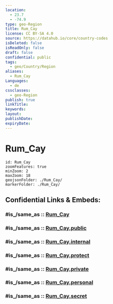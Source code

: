 ```yaml
---
location:
  - 23.7
  - -74.9
type: geo-Region
title: Rum_Cay
license: CC BY-SA 4.0
source: https://datahub.io/core/country-codes
isDeleted: false
isReadOnly: false
draft: false
confidential: public
tags:
  - geo/Country/Region
aliases:
  - Rum_Cay
Languages:
  - de
cssclasses:
  - geo-Region
publish: true
linkTitle:
keywords:
layout:
publishDate:
expiryDate:
---
```


# Rum_Cay

```leaflet
id: Rum_Cay
zoomFeatures: true 
minZoom: 2 
maxZoom: 18
geojsonFolder: ./Rum_Cay/
markerFolder: ./Rum_Cay/
```


## Confidential Links & Embeds: 

### #is_/same_as :: [Rum_Cay](/_Standards/Earth/Continent/America~Caribbean/Bahamas/Districts~Bahamas/Rum_Cay.md) 

### #is_/same_as :: [Rum_Cay.public](/_public/Earth/Continent/America~Caribbean/Bahamas/Districts~Bahamas/Rum_Cay.public.md) 

### #is_/same_as :: [Rum_Cay.internal](/_internal/Earth/Continent/America~Caribbean/Bahamas/Districts~Bahamas/Rum_Cay.internal.md) 

### #is_/same_as :: [Rum_Cay.protect](/_protect/Earth/Continent/America~Caribbean/Bahamas/Districts~Bahamas/Rum_Cay.protect.md) 

### #is_/same_as :: [Rum_Cay.private](/_private/Earth/Continent/America~Caribbean/Bahamas/Districts~Bahamas/Rum_Cay.private.md) 

### #is_/same_as :: [Rum_Cay.personal](/_personal/Earth/Continent/America~Caribbean/Bahamas/Districts~Bahamas/Rum_Cay.personal.md) 

### #is_/same_as :: [Rum_Cay.secret](/_secret/Earth/Continent/America~Caribbean/Bahamas/Districts~Bahamas/Rum_Cay.secret.md)

